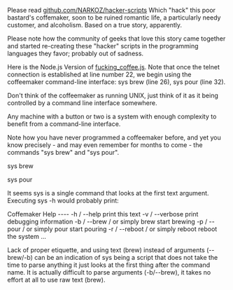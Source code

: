 Please read [github.com/NARKOZ/hacker-scripts][1] Which "hack" this poor
bastard's coffemaker, soon to be ruined romantic life, a particularly needy
customer, and alcoholism. Based on a true story, apparently.

Please note how the community of geeks that love this story came together
and started re-creating these "hacker" scripts in the programming languages
they favor; probably out of sadness.

Here is the Node.js Version of [fucking\_coffee.js][2]. Note that once the
telnet connection is established at line number 22, we begin using the
coffeemaker command-line interface: sys brew (line 26), sys pour (line 32).

Don't think of the coffeemaker as running UNIX, just think of it as it
being controlled by a command line interface somewhere.

Any machine with a button or two is a system with enough complexity to
benefit from a command-line interface.

Note how you have never programmed a coffeemaker before, and yet you know
precisely - and may even remember for months to come - the commands "sys
brew" and "sys pour".

sys brew

sys pour

It seems sys is a single command that looks at the first text argument.
Executing sys -h would probably print:

 Coffemaker Help ---- -h / --help print this text -v / --verbose print
debugging information -b / --brew / or simply brew start brewing -p /
--pour / or simply pour start pouring -r / --reboot / or simply reboot
reboot the system ... 

Lack of proper etiquette, and using text (brew) instead of arguments
(--brew/-b) can be an indication of sys being a script that does not take
the time to parse anything it just looks at the first thing after the
command name. It is actually difficult to parse arguments (-b/--brew), it
takes no effort at all to use raw text (brew).

[1]: https://github.com/NARKOZ/hacker-scripts
[2]: https://github.com/NARKOZ/hacker-scripts/blob/master/nodejs/fucking_coffee.js